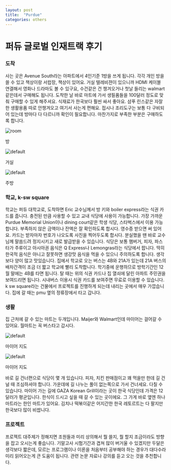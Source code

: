 ```yaml
---
layout: post
title:  "Purdue"
categories: others
---
```


<h1>퍼듀 글로벌 인재트랙 후기</h1>


<h3>도착</h3>
 <p>사는 곳은 Avenue South라는 아파트에서 4인기준 1방을 쓰게 됩니다. 각각 개인 방을 쓸 수 있고 책상이랑 서랍장, 책상이 있어요. 거실 텔레비젼이 있으니까 HDMI 케이블 연결해서 영화나 드라마도 볼 수 있구요, 수건같은 건 챙겨오거나 첫날 들리는 walmart같은데서 구매해도 됩니다. 도착한 날 바로 마트에 가서 생필품들을 100달러 정도로 맞춰 구매할 수 있게 해주셔요. 식재료가 한국보다 훨씬 싸서 좋아요. 샴푸 린스같은 자잘한 생활용품 따로 안챙겨오고 여기서 사는게 편해요. 접시나 조리도구는 보통 다 구비되어 있는데 방마다 다 다르니까 확인이 필요합니다. 마찬가지로 부족한 부분은 구매하도록 합니다.</p>
 
 
 
![room](https://user-images.githubusercontent.com/45284756/53200297-35592000-35ef-11e9-964e-1e85f160c237.jpg)
<p>방</p>

![default](https://user-images.githubusercontent.com/45284756/53200350-51f55800-35ef-11e9-8b54-10c531bca062.jpg)
<p>거실</p>

![default](https://user-images.githubusercontent.com/45284756/53200368-5c175680-35ef-11e9-832c-48b5e089351d.jpg)
<p>주방</p>
 
 
 
 
<h3>학교, k-sw square</h3>
 <p>학교는 퍼듀 대학교로, 도착하면 Eric 교수님께서 방 키와 boiler express라는 식권 카드를 줍니다. 충전된 만큼 사용할 수 있고 교내 식당에 사용이 가능합니다. 가장 가까운 Purdue Memorial Union이나 dining court같은 학생 식당, 스타벅스에서 이용 가능합니다. 부족하지 않은 금액이나 잔액은 잘 확인하도록 합시다. 영수증 받으면 써 있어요. 카드는 받자마자 번호가 나오도록 사진을 찍어두도록 합시다. 분실했을 땐 바로 교수님께 말씀드려 정지시키고 새로 발급받을 수 있습니다. 식당은 보통 햄버거, 피자, 파스타가 주류이고 아시아권 음식은 Q Express나 Lemongras라는 식당에서 팝니다. 딱히 한국적 음식은 아니고 잘못하면 생강맛 음식을 먹을 수 있으니 주의하도록 합니다. 생각보다 양이 많고 맛있습니다. 
 집에서 학교로 오는 버스는 4B와 21A가 있는데 21A 버스의 배차간격이 조금 더 짧고 학교에 빨리 도착합니다. 학기중에 운행하므로 방학기간인 12월 말에는 4B를 타면 됩니다. 탈 때는 위의 식권 카드나 집 열쇠에 달린 아파트 주민권을 보여드리면 됩니다. 시내버스 이용시 식권 카드를 보여주면 무료로 이용할 수 있습니다. 
 k sw square라는 건물에서 프로젝트를 진행하게 되는데 내리는 곳에서 매우 가깝습니다. 집에 갈 때는 pmu 옆의 정류장에서 타고 갑니다.</P>
 
 
 
<h3>생활</h3>
<p> 집 근처에 갈 수 있는 마트는 두개입니다. Maijer와 Walmart인데 마이어는 걸어갈 수 있어요. 월마트는 꼭 버스타고 갑시다. </p>

![default](https://user-images.githubusercontent.com/45284756/53200387-66395500-35ef-11e9-89d8-ab76b15b6615.JPG)
<p>마이어 지도</p>
 
 
![default](https://user-images.githubusercontent.com/45284756/53200404-75b89e00-35ef-11e9-8dbc-e9df8688f95d.JPG)
<p>마이어 지도</p>
 
<p> 바로 길 건너편으로 식당이 몇 개 있습니다. 피자, 치킨 판매점이고 꽤 먹을만 한데 길 건널 때 조심하셔야 합니다. 가운데에 길 나누는 풀이 없는쪽으로 가서 건너세요. 다칠 수 있습니다. 마이어 가는 길에 GAZA Korean Grill이라는 곳이 한국 식당인데 가격은 12달러가 평균입니다. 한식이 드시고 싶을 때 갈 수 있는 곳이에요. 그 가게 바로 옆엔 하나마트라는 한인 마트가 있어요. 김치나 떡볶이같은 어지간한 한국 레토르트는 다 팔지만 한국보다 많이 비쌉니다.</P>
 
<h3>프로젝트</h3>
 <p>프로젝트 대주제가 정해지면 조원들과 미리 상의해서 뭘 쓸지, 뭘 할지 조금이라도 방향을 잡고 오시는게 좋습니다. 기말고사 시험기간과 겹쳐 많이 버거울 수 있겠지만 두달은 생각보다 짧은데, 모르는 프로그램이나 이론을 처음부터 공부해야 하는 경우가 대다수라 미리 읽어오는게 큰 도움이 됩니다. 관련 논문 자료나 강의를 듣고 오는 것을 추천합니다. </p>
